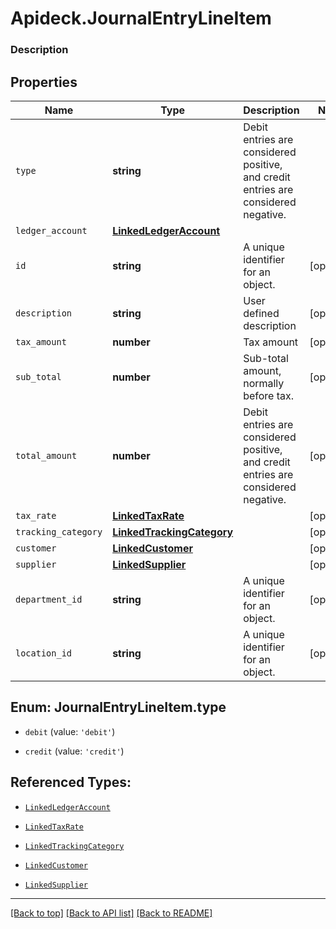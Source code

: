 # Apideck.JournalEntryLineItem

### Description

## Properties
Name | Type | Description | Notes
------------ | ------------- | ------------- | -------------
`type` | **string** | Debit entries are considered positive, and credit entries are considered negative. | 
`ledger_account` | [**LinkedLedgerAccount**](LinkedLedgerAccount.md) |  | 
`id` | **string** | A unique identifier for an object. | [optional] 
`description` | **string** | User defined description | [optional] 
`tax_amount` | **number** | Tax amount | [optional] 
`sub_total` | **number** | Sub-total amount, normally before tax. | [optional] 
`total_amount` | **number** | Debit entries are considered positive, and credit entries are considered negative. | [optional] 
`tax_rate` | [**LinkedTaxRate**](LinkedTaxRate.md) |  | [optional] 
`tracking_category` | [**LinkedTrackingCategory**](LinkedTrackingCategory.md) |  | [optional] 
`customer` | [**LinkedCustomer**](LinkedCustomer.md) |  | [optional] 
`supplier` | [**LinkedSupplier**](LinkedSupplier.md) |  | [optional] 
`department_id` | **string** | A unique identifier for an object. | [optional] 
`location_id` | **string** | A unique identifier for an object. | [optional] 





<a name="JournalEntryLineItemType"></a>
## Enum: JournalEntryLineItem.type


* `debit` (value: `'debit'`)

* `credit` (value: `'credit'`)




## Referenced Types:

* [`LinkedLedgerAccount`](LinkedLedgerAccount.md)





* [`LinkedTaxRate`](LinkedTaxRate.md)
* [`LinkedTrackingCategory`](LinkedTrackingCategory.md)
* [`LinkedCustomer`](LinkedCustomer.md)
* [`LinkedSupplier`](LinkedSupplier.md)



---

[[Back to top]](#) [[Back to API list]](../../../../README.md#documentation-for-api-endpoints) [[Back to README]](../../../../README.md)


